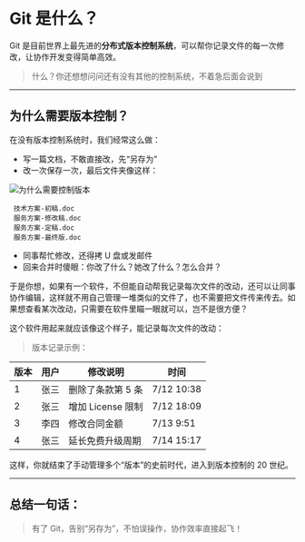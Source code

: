 # Git 是什么？

Git 是目前世界上最先进的**分布式版本控制系统**，可以帮你记录文件的每一次修改，让协作开发变得简单高效。

> 什么？你还想想问问还有没有其他的控制系统，不着急后面会说到

---

## 为什么需要版本控制？

在没有版本控制系统时，我们经常这么做：

- 写一篇文档，不敢直接改，先“另存为”
- 改一次保存一次，最后文件夹像这样：

![为什么需要控制版本](./images/02/image.png)

```
 技术方案-初稿.doc
 服务方案-修改稿.doc
 服务方案-定稿.doc
 服务方案-最终版.doc
```

- 同事帮忙修改，还得拷 U 盘或发邮件
- 回来合并时傻眼：你改了什么？她改了什么？怎么合并？

于是你想，如果有一个软件，不但能自动帮我记录每次文件的改动，还可以让同事协作编辑，这样就不用自己管理一堆类似的文件了，也不需要把文件传来传去。如果想查看某次改动，只需要在软件里瞄一眼就可以，岂不是很方便？

这个软件用起来就应该像这个样子，能记录每次文件的改动：

> 版本记录示例：

| 版本 | 用户 | 修改说明          | 时间       |
| ---- | ---- | ----------------- | ---------- |
| 1    | 张三 | 删除了条款第 5 条 | 7/12 10:38 |
| 2    | 张三 | 增加 License 限制 | 7/12 18:09 |
| 3    | 李四 | 修改合同金额      | 7/13 9:51  |
| 4    | 张三 | 延长免费升级周期  | 7/14 15:17 |

这样，你就结束了手动管理多个“版本”的史前时代，进入到版本控制的 20 世纪。

---

## 总结一句话：

> 有了 Git，告别“另存为”，不怕误操作，协作效率直接起飞！
